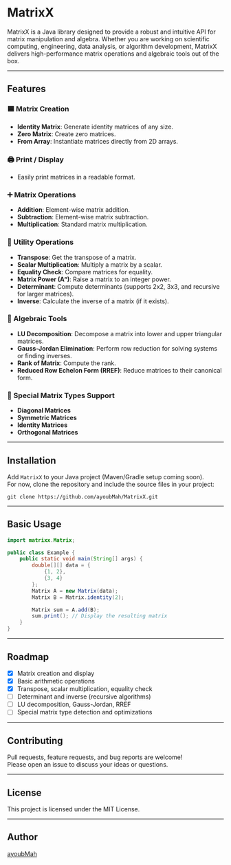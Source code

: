 # MatrixX

MatrixX is a Java library designed to provide a robust and intuitive API for matrix manipulation and algebra. Whether you are working on scientific computing, engineering, data analysis, or algorithm development, MatrixX delivers high-performance matrix operations and algebraic tools out of the box.

---

## Features

### 🟦 Matrix Creation
- **Identity Matrix**: Generate identity matrices of any size.
- **Zero Matrix**: Create zero matrices.
- **From Array**: Instantiate matrices directly from 2D arrays.

### 🖨️ Print / Display
- Easily print matrices in a readable format.

### ➕ Matrix Operations
- **Addition**: Element-wise matrix addition.
- **Subtraction**: Element-wise matrix subtraction.
- **Multiplication**: Standard matrix multiplication.

### 🔹 Utility Operations
- **Transpose**: Get the transpose of a matrix.
- **Scalar Multiplication**: Multiply a matrix by a scalar.
- **Equality Check**: Compare matrices for equality.
- **Matrix Power (Aⁿ)**: Raise a matrix to an integer power.
- **Determinant**: Compute determinants (supports 2x2, 3x3, and recursive for larger matrices).
- **Inverse**: Calculate the inverse of a matrix (if it exists).

### 🔸 Algebraic Tools
- **LU Decomposition**: Decompose a matrix into lower and upper triangular matrices.
- **Gauss-Jordan Elimination**: Perform row reduction for solving systems or finding inverses.
- **Rank of Matrix**: Compute the rank.
- **Reduced Row Echelon Form (RREF)**: Reduce matrices to their canonical form.

### 🔹 Special Matrix Types Support
- **Diagonal Matrices**
- **Symmetric Matrices**
- **Identity Matrices**
- **Orthogonal Matrices**

---

## Installation

Add `MatrixX` to your Java project (Maven/Gradle setup coming soon).  
For now, clone the repository and include the source files in your project:

```shell
git clone https://github.com/ayoubMah/MatrixX.git
```

---

## Basic Usage

```java
import matrixx.Matrix;

public class Example {
    public static void main(String[] args) {
        double[][] data = {
            {1, 2},
            {3, 4}
        };
        Matrix A = new Matrix(data);
        Matrix B = Matrix.identity(2);

        Matrix sum = A.add(B);
        sum.print(); // Display the resulting matrix
    }
}
```

---

## Roadmap

- [x] Matrix creation and display
- [x] Basic arithmetic operations
- [x] Transpose, scalar multiplication, equality check
- [ ] Determinant and inverse (recursive algorithms)
- [ ] LU decomposition, Gauss-Jordan, RREF
- [ ] Special matrix type detection and optimizations

---

## Contributing

Pull requests, feature requests, and bug reports are welcome!  
Please open an issue to discuss your ideas or questions.

---

## License

This project is licensed under the MIT License.

---

## Author

[ayoubMah](https://github.com/ayoubMah)
